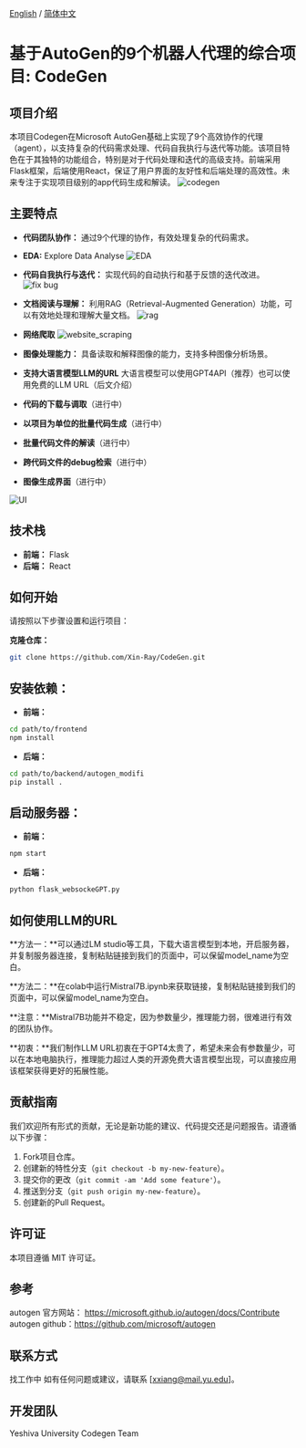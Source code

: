 [English](README.md) / [简体中文](README_CH.md)

# 基于AutoGen的9个机器人代理的综合项目: CodeGen

## 项目介绍
本项目Codegen在Microsoft AutoGen基础上实现了9个高效协作的代理（agent），以支持复杂的代码需求处理、代码自我执行与迭代等功能。该项目特色在于其独特的功能组合，特别是对于代码处理和迭代的高级支持。前端采用Flask框架，后端使用React，保证了用户界面的友好性和后端处理的高效性。未来专注于实现项目级别的app代码生成和解读。
![codegen](images/codegen.png)

## 主要特点
- **代码团队协作：** 通过9个代理的协作，有效处理复杂的代码需求。

- **EDA:** Explore Data Analyse 
![EDA](images/EDA.png)

- **代码自我执行与迭代：** 实现代码的自动执行和基于反馈的迭代改进。
![fix bug](images/code_bug_auto_fix.png)
- **文档阅读与理解：** 利用RAG（Retrieval-Augmented Generation）功能，可以有效地处理和理解大量文档。
![rag](images/rag.png)

- **网络爬取**
![website_scraping](images/scrape_website.png)

- **图像处理能力：** 具备读取和解释图像的能力，支持多种图像分析场景。


- **支持大语言模型LLM的URL** 大语言模型可以使用GPT4API（推荐）也可以使用免费的LLM URL（后文介绍）

- **代码的下载与调取**（进行中）

- **以项目为单位的批量代码生成**（进行中）

- **批量代码文件的解读**（进行中）

- **跨代码文件的debug检索**（进行中）

- **图像生成界面**（进行中）


![UI](UI.png)

## 技术栈
- **前端：** Flask
- **后端：** React

## 如何开始
请按照以下步骤设置和运行项目：

**克隆仓库：**
```bash
git clone https://github.com/Xin-Ray/CodeGen.git
```

## 安装依赖：
- **前端：**
```bash
cd path/to/frontend
npm install
```
    
- **后端：** 
```bash
cd path/to/backend/autogen_modifi
pip install .
```

## 启动服务器：
- **前端：**
```bash
npm start
```

- **后端：**
```bash
python flask_websockeGPT.py
```
## 如何使用LLM的URL
**方法一：**可以通过LM studio等工具，下载大语言模型到本地，开启服务器，并复制服务器连接，复制粘贴链接到我们的页面中，可以保留model_name为空白。

**方法二：**在colab中运行Mistral7B.ipynb来获取链接，复制粘贴链接到我们的页面中，可以保留model_name为空白。

**注意：**Mistral7B功能并不稳定，因为参数量少，推理能力弱，很难进行有效的团队协作。

**初衷：**我们制作LLM URL初衷在于GPT4太贵了，希望未来会有参数量少，可以在本地电脑执行，推理能力超过人类的开源免费大语言模型出现，可以直接应用该框架获得更好的拓展性能。

## 贡献指南

我们欢迎所有形式的贡献，无论是新功能的建议、代码提交还是问题报告。请遵循以下步骤：

1. Fork项目仓库。
2. 创建新的特性分支（`git checkout -b my-new-feature`）。
3. 提交你的更改（`git commit -am 'Add some feature'`）。
4. 推送到分支（`git push origin my-new-feature`）。
5. 创建新的Pull Request。

## 许可证
本项目遵循 MIT 许可证。

## 参考
autogen 官方网站： https://microsoft.github.io/autogen/docs/Contribute
autogen github：https://github.com/microsoft/autogen

## 联系方式
找工作中
如有任何问题或建议，请联系 [xxiang@mail.yu.edu]。

## 开发团队
Yeshiva University Codegen Team

